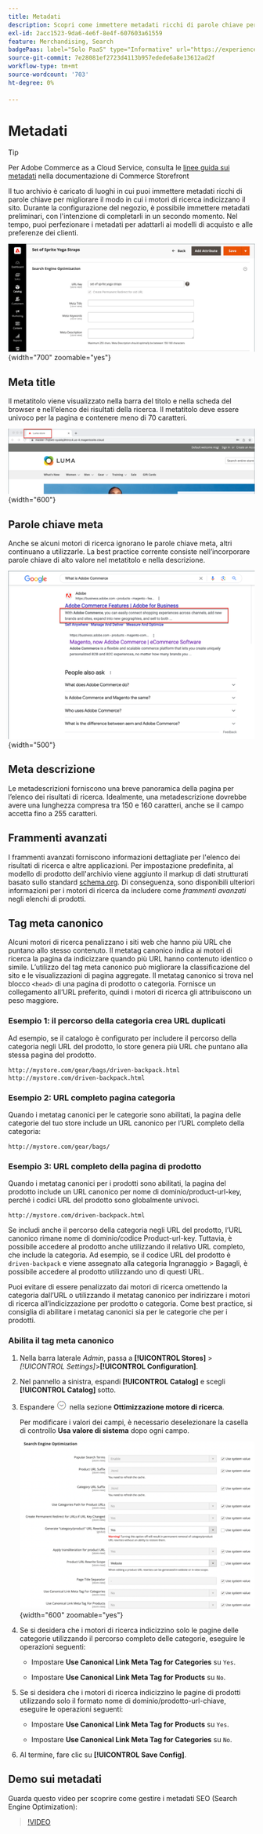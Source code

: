 ```yaml
---
title: Metadati
description: Scopri come immettere metadati ricchi di parole chiave per migliorare il modo in cui i motori di ricerca indicizzano il sito Commerce.
exl-id: 2acc1523-9da6-4e6f-8e4f-607603a61559
feature: Merchandising, Search
badgePaas: label="Solo PaaS" type="Informative" url="https://experienceleague.adobe.com/en/docs/commerce/user-guides/product-solutions" tooltip="Applicabile solo ai progetti Adobe Commerce on Cloud (infrastruttura PaaS gestita da Adobe) e ai progetti on-premise."
source-git-commit: 7e28081ef2723d4113b957edede6a8e13612ad2f
workflow-type: tm+mt
source-wordcount: '703'
ht-degree: 0%

---
```


# Metadati

>[!TIP]
>
>Per Adobe Commerce as a Cloud Service, consulta le [linee guida sui metadati](https://experienceleague.adobe.com/developer/commerce/storefront/setup/seo/metadata/) nella documentazione di Commerce Storefront

Il tuo archivio è caricato di luoghi in cui puoi immettere metadati ricchi di parole chiave per migliorare il modo in cui i motori di ricerca indicizzano il sito. Durante la configurazione del negozio, è possibile immettere metadati preliminari, con l&#39;intenzione di completarli in un secondo momento. Nel tempo, puoi perfezionare i metadati per adattarli ai modelli di acquisto e alle preferenze dei clienti.

![Impostazioni prodotto - Ottimizzazione motore di ricerca](./assets/product-basic-settings-search-engine-optimization-yoga-strap.png){width="700" zoomable="yes"}

## Meta title

Il metatitolo viene visualizzato nella barra del titolo e nella scheda del browser e nell’elenco dei risultati della ricerca. Il metatitolo deve essere univoco per la pagina e contenere meno di 70 caratteri.

![Esempio di vetrina - titolo meta](./assets/storefront-home-page-meta-title.png){width="600"}

## Parole chiave meta

Anche se alcuni motori di ricerca ignorano le parole chiave meta, altri continuano a utilizzarle. La best practice corrente consiste nell’incorporare parole chiave di alto valore nel metatitolo e nella descrizione.

![Ricerca nel browser Web - Parole chiave meta](./assets/storefront-meta-description.png){width="500"}

## Meta descrizione

Le metadescrizioni forniscono una breve panoramica della pagina per l’elenco dei risultati di ricerca. Idealmente, una metadescrizione dovrebbe avere una lunghezza compresa tra 150 e 160 caratteri, anche se il campo accetta fino a 255 caratteri.

## Frammenti avanzati

I frammenti avanzati forniscono informazioni dettagliate per l&#39;elenco dei risultati di ricerca e altre applicazioni. Per impostazione predefinita, al modello di prodotto dell&#39;archivio viene aggiunto il markup di dati strutturati basato sullo standard [schema.org][1]. Di conseguenza, sono disponibili ulteriori informazioni per i motori di ricerca da includere come _frammenti avanzati_ negli elenchi di prodotti.

## Tag meta canonico

Alcuni motori di ricerca penalizzano i siti web che hanno più URL che puntano allo stesso contenuto. Il metatag canonico indica ai motori di ricerca la pagina da indicizzare quando più URL hanno contenuto identico o simile. L’utilizzo del tag meta canonico può migliorare la classificazione del sito e le visualizzazioni di pagina aggregate. Il metatag canonico si trova nel blocco `<head>` di una pagina di prodotto o categoria. Fornisce un collegamento all’URL preferito, quindi i motori di ricerca gli attribuiscono un peso maggiore.

### Esempio 1: il percorso della categoria crea URL duplicati

Ad esempio, se il catalogo è configurato per includere il percorso della categoria negli URL del prodotto, lo store genera più URL che puntano alla stessa pagina del prodotto.

    http://mystore.com/gear/bags/driven-backpack.html
    http://mystore.com/driven-backpack.html

### Esempio 2: URL completo pagina categoria

Quando i metatag canonici per le categorie sono abilitati, la pagina delle categorie del tuo store include un URL canonico per l’URL completo della categoria:

    http://mystore.com/gear/bags/

### Esempio 3: URL completo della pagina di prodotto

Quando i metatag canonici per i prodotti sono abilitati, la pagina del prodotto include un URL canonico per nome di dominio/product-url-key, perché i codici URL del prodotto sono globalmente univoci.

    http://mystore.com/driven-backpack.html

Se includi anche il percorso della categoria negli URL del prodotto, l’URL canonico rimane nome di dominio/codice Product-url-key. Tuttavia, è possibile accedere al prodotto anche utilizzando il relativo URL completo, che include la categoria. Ad esempio, se il codice URL del prodotto è `driven-backpack` e viene assegnato alla categoria Ingranaggio > Bagagli, è possibile accedere al prodotto utilizzando uno di questi URL.

Puoi evitare di essere penalizzato dai motori di ricerca omettendo la categoria dall’URL o utilizzando il metatag canonico per indirizzare i motori di ricerca all’indicizzazione per prodotto o categoria. Come best practice, si consiglia di abilitare i metatag canonici sia per le categorie che per i prodotti.

### Abilita il tag meta canonico

1. Nella barra laterale _Admin_, passa a **[!UICONTROL Stores]** > _[!UICONTROL Settings]_>**[!UICONTROL Configuration]**.

1. Nel pannello a sinistra, espandi **[!UICONTROL Catalog]** e scegli **[!UICONTROL Catalog]** sotto.

1. Espandere ![Il selettore di espansione](../assets/icon-display-expand.png) nella sezione **Ottimizzazione motore di ricerca**.

   Per modificare i valori dei campi, è necessario deselezionare la casella di controllo **Usa valore di sistema** dopo ogni campo.

   ![Configurazione del catalogo - ottimizzazione motore di ricerca](../configuration-reference/catalog/assets/catalog-search-engine-optimization.png){width="600" zoomable="yes"}

1. Se si desidera che i motori di ricerca indicizzino solo le pagine delle categorie utilizzando il percorso completo delle categorie, eseguire le operazioni seguenti:

   - Impostare **Use Canonical Link Meta Tag for Categories** su `Yes`.

   - Impostare **Use Canonical Link Meta Tag for Products** su `No`.

1. Se si desidera che i motori di ricerca indicizzino le pagine di prodotti utilizzando solo il formato nome di dominio/prodotto-url-chiave, eseguire le operazioni seguenti:

   - Impostare **Use Canonical Link Meta Tag for Products** su `Yes`.

   - Impostare **Use Canonical Link Meta Tag for Categories** su `No`.

1. Al termine, fare clic su **[!UICONTROL Save Config]**.

## Demo sui metadati

Guarda questo video per scoprire come gestire i metadati SEO (Search Engine Optimization):

>[!VIDEO](https://video.tv.adobe.com/v/343750?quality=12&learn=on)

[1]: https://schema.org/
